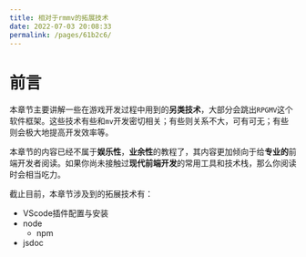 ```yaml
---
title: 相对于rmmv的拓展技术
date: 2022-07-03 20:08:33
permalink: /pages/61b2c6/
---
```



# 前言
本章节主要讲解一些在游戏开发过程中用到的**另类技术**，大部分会跳出```RPGMV```这个软件框架。这些技术有些和```mv```开发密切相关；有些则关系不大，可有可无；有些则会极大地提高开发效率等。

本章节的内容已经不属于**娱乐性**，**业余性**的教程了，其内容更加倾向于给**专业的**前端开发者阅读。如果你尚未接触过**现代前端开发**的常用工具和技术栈，那么你阅读时会相当吃力。

截止目前，本章节涉及到的拓展技术有：

- VScode插件配置与安装
- node
  - npm
- jsdoc
